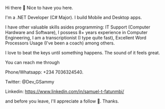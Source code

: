 Hi there 👋
Nice to have you here. 

I'm a .NET Developer (C# Major). I build Mobile and Desktop apps.

I have other valuable skills asides programming:
IT Support (Computer Hardware and Software),
I possess 8+ years experience in Computer Engineering,
I am a transcriptionist (I type quite fast),
Excellent Word Processors Usage (I've been a coach)
among others.

I love to beat the keys until something happens. The sound of it feels great. 

You can reach me through

Phone/Whatsapp: +234 7036324540.

Twitter: @Dev_GSammy

Linkedin: https://www.linkedin.com/in/samuel-t-fatunmbi/

and before you leave, I'll appreciate a follow 🤔. Thanks.
